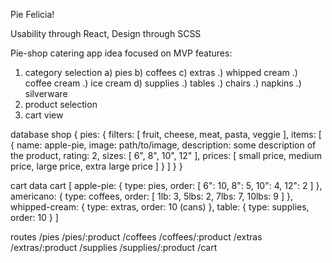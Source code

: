Pie Felicia!

Usability through React, Design through SCSS

Pie-shop catering app idea focused on MVP features:
1) category selection
  a) pies
  b) coffees
  c) extras
    .) whipped cream
    .) coffee cream
    .) ice cream
  d) supplies
    .) tables
    .) chairs
    .) napkins
    .) silverware
2) product selection
3) cart view

database
shop {
  pies: {
    filters: [
      fruit,
      cheese,
      meat,
      pasta,
      veggie
    ],
    items: [
      {
        name: apple-pie,
        image: path/to/image,
        description: some description of the product,
        rating: 2,
        sizes: [
          6",
          8",
          10",
          12"
        ],
        prices: [
          small price,
          medium price,
          large price,
          extra large price
        ] 
      }
    ] 
  }
}




cart data
cart [
  apple-pie: {
    type: pies,
    order: [
      6": 10,
      8": 5,
      10": 4,
      12": 2
    ]
  },
  americano: {
    type: coffees,
    order: [
      1lb: 3,
      5lbs: 2,
      7lbs: 7,
      10lbs: 9
    ]
  },
  whipped-cream: {
    type: extras,
    order: 10 (cans)
  },
  table: {
    type: supplies,
    order: 10
  }
]

routes
/pies
/pies/:product
/coffees
/coffees/:product
/extras
/extras/:product
/supplies
/supplies/:product
/cart